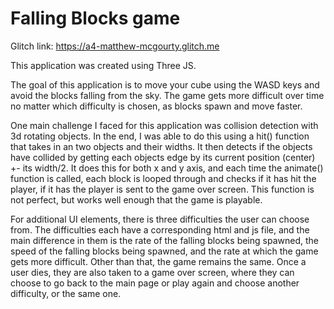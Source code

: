 # Falling Blocks game

Glitch link: https://a4-matthew-mcgourty.glitch.me

This application was created using Three JS. 

The goal of this application is to move your cube using the WASD keys and avoid the blocks falling from the sky.
The game gets more difficult over time no matter which difficulty is chosen, as blocks spawn and move faster.

One main challenge I faced for this application was collision detection with 3d rotating objects. In the end, I was able to do this 
using a hit() function that takes in an two objects and their widths. It then detects if the objects have collided by getting each objects
edge by its current position (center) +- its width/2. It does this for both x and y axis, and each time the animate() function is called,
each block is looped through and checks if it has hit the player, if it has the player is sent to the game over screen. This function is not perfect,
but works well enough that the game is playable.

For additional UI elements, there is three difficulties the user can choose from. The difficulties each have a corresponding html and js file,
and the main difference in them is the rate of the falling blocks being spawned, the speed of the falling blocks being spawned, and the rate at
which the game gets more difficult. Other than that, the game remains the same. Once a user dies, they are also taken to a game over screen, 
where they can choose to go back to the main page or play again and choose another difficulty, or the same one.

